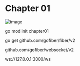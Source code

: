 # Chapter 01

![image](https://user-images.githubusercontent.com/11188109/214906570-fdf8403b-e82d-41ec-a61a-3a8918eb97fb.png)

go mod init chapter01

go get github.com/gofiber/fiber/v2

github.com/gofiber/websocket/v2

ws://127.0.0.1:3000/ws
